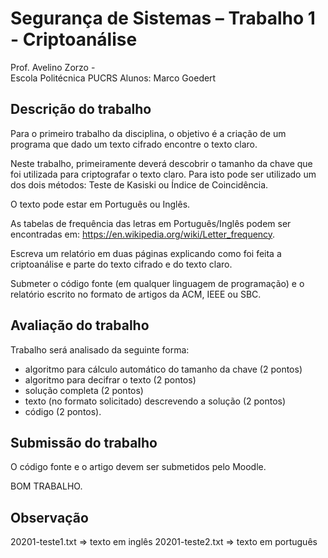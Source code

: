 # Segurança de Sistemas – Trabalho 1 - Criptoanálise

Prof. Avelino Zorzo -  
Escola Politécnica PUCRS
Alunos: Marco Goedert

## Descrição do trabalho

Para o primeiro trabalho da disciplina, o objetivo é a criação de um programa que dado um texto cifrado encontre o texto claro.

Neste trabalho, primeiramente deverá descobrir o tamanho da chave que foi utilizada para criptografar o texto claro. Para isto pode ser utilizado um dos dois métodos: Teste de Kasiski ou Índice de Coincidência.

O texto pode estar em Português ou Inglês.

As tabelas de frequência das letras em Português/Inglês podem ser encontradas em:
https://en.wikipedia.org/wiki/Letter_frequency.

Escreva um relatório em duas páginas explicando como foi feita a criptoanálise e parte do texto cifrado e do texto claro.

Submeter o código fonte (em qualquer linguagem de programação) e o relatório escrito no formato de artigos da ACM, IEEE ou SBC.

## Avaliação do trabalho

Trabalho será analisado da seguinte forma:

- algoritmo para cálculo automático do tamanho da chave (2 pontos)
- algoritmo para decifrar o texto (2 pontos)
- solução completa (2 pontos)
- texto (no formato solicitado) descrevendo a solução (2 pontos)
- código (2 pontos).

## Submissão do trabalho

O código fonte e o artigo devem ser submetidos pelo Moodle.

BOM TRABALHO.

## Observação

20201-teste1.txt => texto em inglês
20201-teste2.txt => texto em português
